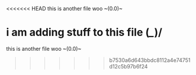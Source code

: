 <<<<<<< HEAD
this is another file woo ~(0.0)~

i am adding stuff to this file \(*_*)/
=======
this is another file woo \~(0.0)~
>>>>>>> b7530a6d643bbdc8112a4e74751d12c5b97b6f24
